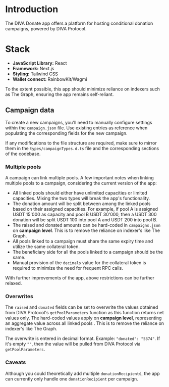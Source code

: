 # Introduction

The DIVA Donate app offers a platform for hosting conditional donation campaigns, powered by DIVA Protocol.

# Stack
* **JavaScript Library:** React
* **Framework:** Next.js
* **Styling:** Tailwind CSS
* **Wallet connect:** RainbowKit/Wagmi

To the extent possible, this app should minimize reliance on indexers such as The Graph, ensuring the app remains self-reliant.

## Campaign data

To create a new campaigns, you'll need to manually configure settings within the `campaign.json` file. Use existing entries as reference when populating the corresponding fields for the new campaign.

If any modifications to the file structure are required, make sure to mirror them in the `types/campaignTypes.d.ts` file and the corresponding sections of the codebase.

### Multiple pools

A campaign can link multiple pools. A few important notes when linking multiple pools to a campaign, considering the current version of the app:
- All linked pools should either have unlimited capacities or limited capacities. Mixing the two types will break the app's functionality.
- The donation amount will be split between among the linked pools based on their assigned capacities. For example, if pool A is assigned USDT 15'000 as capacity and pool B USDT 30'000, then a USDT 300 donation will be split USDT 100 into pool A and USDT 200 into pool B.
- The raised and donated amounts can be hard-coded in `campaigns.json` on **campaign level**. This is to remove the reliance on indexer's like The Graph.
- All pools linked to a campaign must share the same expiry time and utilize the same collateral token.
- The beneficiary side for all the pools linked to a campaign should be the same.
- Manual provision of the `decimals` value for the collateral token is required to minimize the need for frequent RPC calls.

With further improvements of the app, above restrictions can be further relaxed.

### Overwrites

The `raised` and `donated` fields can be set to overwrite the values obtained from DIVA Protocol's `getPoolParameters` function as this function returns net values only. The hard-coded values apply on **campaign level**, representing an aggregate value across all linked pools . This is to remove the reliance on indexer's like The Graph.

The overwrite is entered in decimal format. Example: `"donated": "5374"`. If it's empty `""`, then the value will be pulled from DIVA Protocol via `getPoolParameters`.

### Caveats

Although you could theoretically add multiple `donationRecipient`s, the app can currently only handle one `donationRecipient` per campaign.